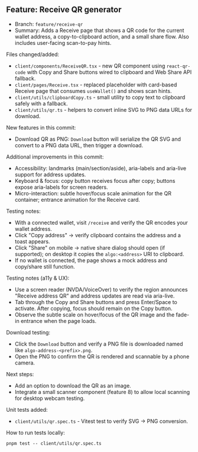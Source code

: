 ## Feature: Receive QR generator

- Branch: `feature/receive-qr`
- Summary: Adds a Receive page that shows a QR code for the current wallet address, a copy-to-clipboard action, and a small share flow. Also includes user-facing scan-to-pay hints.

Files changed/added:

- `client/components/ReceiveQR.tsx` - new QR component using `react-qr-code` with Copy and Share buttons wired to clipboard and Web Share API fallback.
- `client/pages/Receive.tsx` - replaced placeholder with card-based Receive page that consumes `useWallet()` and shows scan hints.
- `client/utils/clipboardCopy.ts` - small utility to copy text to clipboard safely with a fallback.
 - `client/utils/qr.ts` - helpers to convert inline SVG to PNG data URLs for download.

New features in this commit:

 - Download QR as PNG: `Download` button will serialize the QR SVG and convert to a PNG data URL, then trigger a download.


Additional improvements in this commit:

- Accessibility: landmarks (main/section/aside), aria-labels and aria-live support for address updates.
- Keyboard & focus: copy button receives focus after copy; buttons expose aria-labels for screen readers.
- Micro-interaction: subtle hover/focus scale animation for the QR container; entrance animation for the Receive card.


Testing notes:

- With a connected wallet, visit `/receive` and verify the QR encodes your wallet address.
- Click "Copy address" -> verify clipboard contains the address and a toast appears.
- Click "Share" on mobile -> native share dialog should open (if supported); on desktop it copies the `algo:<address>` URI to clipboard.
- If no wallet is connected, the page shows a mock address and copy/share still function.

Testing notes (a11y & UX):

- Use a screen reader (NVDA/VoiceOver) to verify the region announces "Receive address QR" and address updates are read via aria-live.
- Tab through the Copy and Share buttons and press Enter/Space to activate. After copying, focus should remain on the Copy button.
- Observe the subtle scale on hover/focus of the QR image and the fade-in entrance when the page loads.

Download testing:

 - Click the `Download` button and verify a PNG file is downloaded named like `algo-address-<prefix>.png`.
 - Open the PNG to confirm the QR is rendered and scannable by a phone camera.

Next steps:

- Add an option to download the QR as an image.
- Integrate a small scanner component (feature 8) to allow local scanning for desktop webcam testing.

Unit tests added:

 - `client/utils/qr.spec.ts` - Vitest test to verify SVG -> PNG conversion.

How to run tests locally:

```
pnpm test -- client/utils/qr.spec.ts
```

